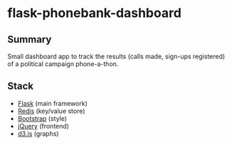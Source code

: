 # flask-phonebank-dashboard

## Summary
Small dashboard app to track the results (calls made, sign-ups registered) of a political campaign phone-a-thon.

## Stack
* [Flask](http://flask.pocoo.org/) (main framework)
* [Redis](http://redis.io/) (key/value store)
* [Bootstrap](http://twitter.github.com/bootstrap/) (style)
* [jQuery](http://jquery.com/) (frontend)
* [d3.js](http://d3js.org/) (graphs)
